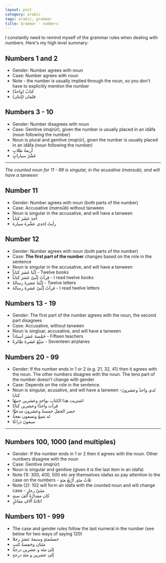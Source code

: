 ```yaml
---
layout: post
category: arabic
tags: arabic, grammar
title: Grammar - numbers
--- 
```


I constantly need to remind myself of the grammar rules when dealing with numbers. Here's my high level summary:

## Numbers 1 and 2
- Gender: Number agrees with noun
- Case: Number agrees with noun
- Note - the number is usually implied through the noun, so you don't have to explicitly mention the number
- (كتابٌ (واحدٌ 
- (قلمان (إثنان

## Numbers 3 - 10
- Gender: Number disagrees with noun
- Case: Genitive (*majrūr*), given the number is usually placed in an idāfa (noun following the number)
- Noun is plural and genitive (*majrūr*), given the number is usually placed in an idāfa (noun following the number)
- أربعةُ طلابٍ
- عَشْرُ سياراتٍ

-----

*The counted noun for 11 - 99 is singular, in the acusative (mansub), and will have a tanween*

## Number 11
- Gender: Number agrees with noun (both parts of the number)
- Case: Accusative (*mansūb*) without tanween
- Noun is singular in the accusative, and will have a tanween
- أحدَ عَشَرَ كتاباً
- رأيتُ إحدى عشْرةَ سيارةَ

## Number 12
- Gender: Number agrees with noun (both parts of the number)
- Case: __The first part of the number__ changes based on the role in the sentence
- Noun is singular in the accusative, and will have a tanween
- إثْنا عَشرَ كتاباً - Twelve books
- قرأتُ إثْنىْ عَشرَ كتاباً - I read twelve books
- إثْنَتا عشرةَ رسالةً - Twelve letters
-  قرأتُ إثْنىْ عَشرةَ رسالةَ - I read twelve letters

## Numbers 13 - 19
- Gender: The first part of the number agrees with the noun, the second part disagrees
- Case: Accusative, without tanween
- Noun is singluar, accusative, and will have a tanween
- خَمْسةَ عَشرَ أستاذاً - Fifteen teachers
-  سَبْعَ عَشرةَ طائرةً - Seventeen airplanes

## Numbers 20 - 99
- Gender: If the number ends in 1 or 2 (e.g. 21, 32, 41) then it agrees with the noun. The other numbers disagree with the noun. The tens part of the number doesn't change with gender
- Case: Depends on the role in the sentence.
- Noun is singular, acusative, and will have a tanween
-لدي واحدٌ وعشرونَ كتابا
- اشتريت هذا الكتاب بواحدٍ وعشرين جنيهًا
- قرأت واحدًا وعشرين كتابًا
- حضر الحفلَ خمسةٌ وعشرون مدعوًّا
- له تسعٌ وتسعون نعجةً
- سبعونَ ذراعًا

-----

## Numbers 100, 1000 (and multiples)
- Gender: If the number ends in 1 or 2 then it agrees with the noun. Other numbers disagree with the noun
- Case: Genitive (*majrūr*)
- Noun is singular and genitive (given it is the last item in an idafa)
- Note (1): 300, 400, 500 etc are themselves idafas so pay attention to the case on the numbers - ثلاثُ مئةٍ, أَرْبَعُ مئةٍ
- Note (2): 102 will form an idafa with the counted noun and will change case -  مئتيْ رجلٍ
- كان مقدارُهُ ألفَ سنةٍ
- ثلاثةُ آلافِ مقاتلٍ!


## Numbers 101 - 999
- The case and gender rules follow the last numeral in the number (see below for two ways of saying 120)
- خمسُمئةٍ وسبعةَ عشرَ رجلا
- مئتان وخمسةُ كتبٍ
- إلىَ مئة و عشرين درجةً
- إلىَ عشرين و مئةِ درجةٍ
